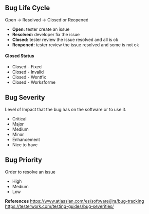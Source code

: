 
## Bug Life Cycle 

Open -> Resolved -> Closed or Reopened  

- **Open:** tester create an issue 
- **Resolved:** developer fix the issue
- **Closed:** tester review the issue resolved and all is ok
- **Reopened:** tester review the issue resolved and some is not ok

#### Closed Status

- Closed - Fixed
- Closed - Invalid
- Closed - Wontfix
- Closed - Worksforme

## Bug Severity
Level of Impact that the bug has on the software or to use it.  
- Critical
- Major
- Medium
- Minor
- Enhancement
- Nice to have

## Bug Priority
Order to resolve an issue  
- High
- Medium
- Low

**References**
https://www.atlassian.com/es/software/jira/bug-tracking  
https://testerwork.com/testing-guides/bug-severities/